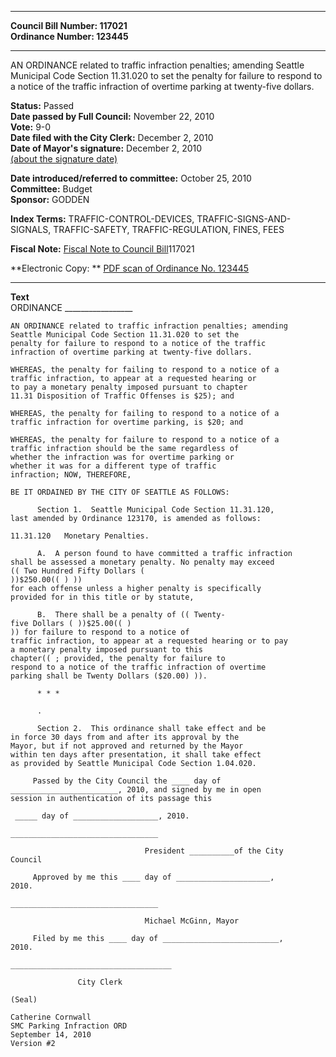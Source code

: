 * * * * *  
  
**Council Bill Number: [](#h0)[](#h2)117021**   
**Ordinance Number: 123445**  
  
* * * * *  
  
AN ORDINANCE related to traffic infraction penalties; amending Seattle Municipal Code Section 11.31.020 to set the penalty for failure to respond to a notice of the traffic infraction of overtime parking at twenty-five dollars.  
  
**Status:** Passed   
**Date passed by Full Council:** November 22, 2010   
**Vote:** 9-0   
**Date filed with the City Clerk:** December 2, 2010   
**Date of Mayor's signature:** December 2, 2010   
[(about the signature date)](/~public/approvaldate.htm)   
  
  
**Date introduced/referred to committee:** October 25, 2010   
**Committee:** Budget   
**Sponsor:** GODDEN   
  
**Index Terms:** TRAFFIC-CONTROL-DEVICES, TRAFFIC-SIGNS-AND-SIGNALS, TRAFFIC-SAFETY, TRAFFIC-REGULATION, FINES, FEES  
  
**Fiscal Note:** [Fiscal Note to Council Bill](http://clerk.seattle.gov/~public/fnote/117021.htm)[](#h1)[](#h3)117021  
  
**Electronic Copy: ** [PDF scan of Ordinance No. 123445](/~archives/Ordinances/Ord_123445.pdf)  
  
* * * * *  
  
**Text**  
    ORDINANCE _________________  
  
    AN ORDINANCE related to traffic infraction penalties; amending  
    Seattle Municipal Code Section 11.31.020 to set the  
    penalty for failure to respond to a notice of the traffic  
    infraction of overtime parking at twenty-five dollars.  
  
    WHEREAS, the penalty for failing to respond to a notice of a  
    traffic infraction, to appear at a requested hearing or  
    to pay a monetary penalty imposed pursuant to chapter  
    11.31 Disposition of Traffic Offenses is $25); and  
  
    WHEREAS, the penalty for failing to respond to a notice of a  
    traffic infraction for overtime parking, is $20; and  
  
    WHEREAS, the penalty for failure to respond to a notice of a  
    traffic infraction should be the same regardless of  
    whether the infraction was for overtime parking or  
    whether it was for a different type of traffic  
    infraction; NOW, THEREFORE,  
  
    BE IT ORDAINED BY THE CITY OF SEATTLE AS FOLLOWS:  
  
          Section 1.  Seattle Municipal Code Section 11.31.120,  
    last amended by Ordinance 123170, is amended as follows:  
  
    11.31.120   Monetary Penalties.  
  
          A.  A person found to have committed a traffic infraction  
    shall be assessed a monetary penalty. No penalty may exceed  
    (( Two Hundred Fifty Dollars (  
    ))$250.00(( ) ))  
    for each offense unless a higher penalty is specifically  
    provided for in this title or by statute,  
  
          B.  There shall be a penalty of (( Twenty-  
    five Dollars ( ))$25.00(( )  
    )) for failure to respond to a notice of  
    traffic infraction, to appear at a requested hearing or to pay  
    a monetary penalty imposed pursuant to this  
    chapter(( ; provided, the penalty for failure to  
    respond to a notice of the traffic infraction of overtime  
    parking shall be Twenty Dollars ($20.00) )).  
  
          * * *  
  
          .  
  
          Section 2.  This ordinance shall take effect and be  
    in force 30 days from and after its approval by the  
    Mayor, but if not approved and returned by the Mayor  
    within ten days after presentation, it shall take effect  
    as provided by Seattle Municipal Code Section 1.04.020.  
  
         Passed by the City Council the ____ day of  
    ________________________, 2010, and signed by me in open  
    session in authentication of its passage this  
  
     _____ day of ___________________, 2010.  
  
    _________________________________  
  
                                  President __________of the City  
    Council  
  
         Approved by me this ____ day of _____________________,  
    2010.  
  
    _________________________________  
  
                                  Michael McGinn, Mayor  
  
         Filed by me this ____ day of __________________________,  
    2010.  
  
    ____________________________________  
  
                   City Clerk  
  
    (Seal)  
  
    Catherine Cornwall  
    SMC Parking Infraction ORD  
    September 14, 2010  
    Version #2  
